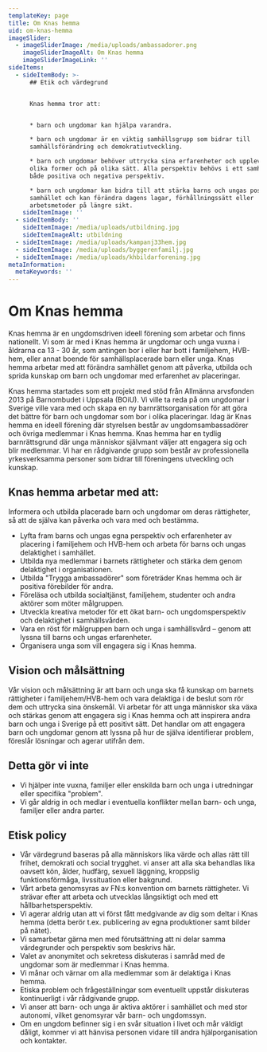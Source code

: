 ```yaml
---
templateKey: page
title: Om Knas hemma
uid: om-knas-hemma
imageSlider:
  - imageSliderImage: /media/uploads/ambassadorer.png
    imageSliderImageAlt: Om Knas hemma
    imageSliderImageLink: ''
sideItems:
  - sideItemBody: >-
      ## Etik och värdegrund


      Knas hemma tror att:


      * barn och ungdomar kan hjälpa varandra.

      * barn och ungdomar är en viktig samhällsgrupp som bidrar till
      samhällsförändring och demokratiutveckling.

      * barn och ungdomar behöver uttrycka sina erfarenheter och upplevelser i
      olika former och på olika sätt. Alla perspektiv behövs i ett samhälle –
      både positiva och negativa perspektiv.

      * barn och ungdomar kan bidra till att stärka barns och ungas position i
      samhället och kan förändra dagens lagar, förhållningssätt eller
      arbetsmetoder på längre sikt.
    sideItemImage: ''
  - sideItemBody: ''
    sideItemImage: /media/uploads/utbildning.jpg
    sideItemImageAlt: utbildning
  - sideItemImage: /media/uploads/kampanj33hem.jpg
  - sideItemImage: /media/uploads/byggerenfamilj.jpg
  - sideItemImage: /media/uploads/khbildarforening.jpg
metaInformation:
  metaKeywords: ''
---
```

# Om Knas hemma

Knas hemma är en ungdomsdriven ideell förening som arbetar och finns nationellt. Vi som är med i Knas hemma är ungdomar och unga vuxna i åldrarna ca 13 - 30 år, som antingen bor i eller har bott i familjehem, HVB-hem, eller annat boende för samhällsplacerade barn eller unga. Knas hemma arbetar med att förändra samhället genom att påverka, utbilda och sprida kunskap om barn och ungdomar med erfarenhet av placeringar.

Knas hemma startades som ett projekt med stöd från Allmänna arvsfonden 2013 på Barnombudet i Uppsala (BOiU). Vi ville ta reda på om ungdomar i Sverige ville vara med och skapa en ny barnrättsorganisation för att göra det bättre för barn och ungdomar som bor i olika placeringar. Idag är Knas hemma en ideell förening där styrelsen består av ungdomsambassadörer och övriga medlemmar i Knas hemma. Knas hemma har en tydlig barnrättsgrund där unga människor självmant väljer att engagera sig och blir medlemmar. Vi har en rådgivande grupp som består av professionella yrkesverksamma personer som bidrar till föreningens utveckling och kunskap.

## Knas hemma arbetar med att:

Informera och utbilda placerade barn och ungdomar om deras rättigheter, så att de själva kan påverka och vara med och bestämma.

* Lyfta fram barns och ungas egna perspektiv och erfarenheter av placering i familjehem och HVB-hem och arbeta för barns och ungas delaktighet i samhället.
* Utbilda nya medlemmar i barnets rättigheter och stärka dem genom delaktighet i organisationen.
* Utbilda "Trygga ambassadörer" som företräder Knas hemma och är positiva förebilder för andra.
* Föreläsa och utbilda socialtjänst, familjehem, studenter och andra aktörer som möter målgruppen.
* Utveckla kreativa metoder för ett ökat barn- och ungdomsperspektiv och delaktighet i samhällsvården.
* Vara en röst för målgruppen barn och unga i samhällsvård – genom att lyssna till barns och ungas erfarenheter.
* Organisera unga som vill engagera sig i Knas hemma.

## Vision och målsättning

Vår vision och målsättning är att barn och unga ska få kunskap om barnets rättigheter i familjehem/HVB-hem och vara delaktiga i de beslut som rör dem och uttrycka sina önskemål. Vi arbetar för att unga människor ska växa och stärkas genom att engagera sig i Knas hemma och att inspirera andra barn och unga i Sverige på ett positivt sätt. Det handlar om att engagera barn och ungdomar genom att lyssna på hur de själva identifierar problem, föreslår lösningar och agerar utifrån dem.

## Detta gör vi inte

* Vi hjälper inte vuxna, familjer eller enskilda barn och unga i utredningar eller specifika "problem".
* Vi går aldrig in och medlar i eventuella konflikter mellan barn- och unga, familjer eller andra parter.

## Etisk policy

* Vår värdegrund baseras på alla människors lika värde och allas rätt till frihet, demokrati och social trygghet. vi anser att alla ska behandlas lika oavsett kön, ålder, hudfärg, sexuell läggning, kroppslig funktionsförmåga, livssituation eller bakgrund.
* Vårt arbeta genomsyras av FN:s konvention om barnets rättigheter. Vi strävar efter att arbeta och utvecklas långsiktigt och med ett hållbarhetsperspektiv.
* Vi agerar aldrig utan att vi först fått medgivande av dig som deltar i Knas hemma (detta berör t.ex. publicering av egna produktioner samt bilder på nätet).
* Vi samarbetar gärna men med förutsättning att ni delar samma värdegrunder och perspektiv som beskrivs här.
* Valet av anonymitet och sekretess diskuteras i samråd med de ungdomar som är medlemmar i Knas hemma.
* Vi månar och värnar om alla medlemmar som är delaktiga i Knas hemma.
* Etiska problem och frågeställningar som eventuellt uppstår diskuteras kontinuerligt i vår rådgivande grupp.
* Vi anser att barn- och unga är aktiva aktörer i samhället och med stor autonomi, vilket genomsyrar vår barn- och ungdomssyn.
* Om en ungdom befinner sig i en svår situation i livet och mår väldigt dåligt, kommer vi att hänvisa personen vidare till andra hjälporganisation och kontakter.
